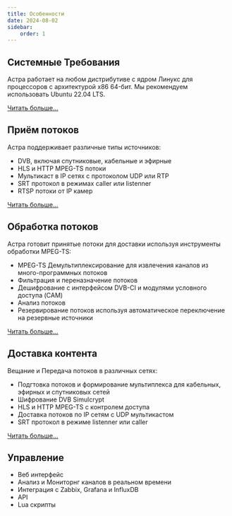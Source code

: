```yaml
---
title: Особенности
date: 2024-08-02
sidebar:
    order: 1
---
```


## Системные Требования

Астра работает на любом дистрибутиве с ядром Линукс для процессоров с архитектурой x86 64-бит. Мы рекомендуем использовать Ubuntu 22.04 LTS.

[Читать больше...](requirements)

## Приём потоков

Астра поддерживает различные типы источников:

- DVB, включая спутниковые, кабельные и эфирные
- HLS и HTTP MPEG-TS потоки
- Мультикаст в IP сетях с протоколом UDP или RTP
- SRT протокол в режимах caller или listenner
- RTSP потоки от IP камер

[Читать больше...](../receiving)

## Обработка потоков

Астра готовит принятые потоки для доставки используя инструменты обработки MPEG-TS:

- MPEG-TS Демультиплексирование для извлечения каналов из много-программных потоков
- Фильтрация и переназначение потоков
- Дешифрование с интерфейсом DVB-CI и модулями условного доступа (CAM)
- Анализ потоков
- Резервирование потоков используя автоматическое переключение на резервные источники

[Читать больше...](../processing)

## Доставка контента

Вещание и Передача потоков в различных сетях:

- Подгтовка потоков и формирование мультиплекса для кабельных, эфирных и спутниковых сетей
- Шифрование DVB Simulcrypt
- HLS и HTTP MPEG-TS с контролем доступа
- Доставка потоков по IP сетям с UDP мультикастом
- SRT протокол в режиме listenner или caller

[Читать больше...](../delivery)

## Управление

- Веб интерфейс
- Анализ и Мониторнг каналов в реальном времени
- Интеграция с Zabbix, Grafana и InfluxDB
- API
- Lua скрипты
